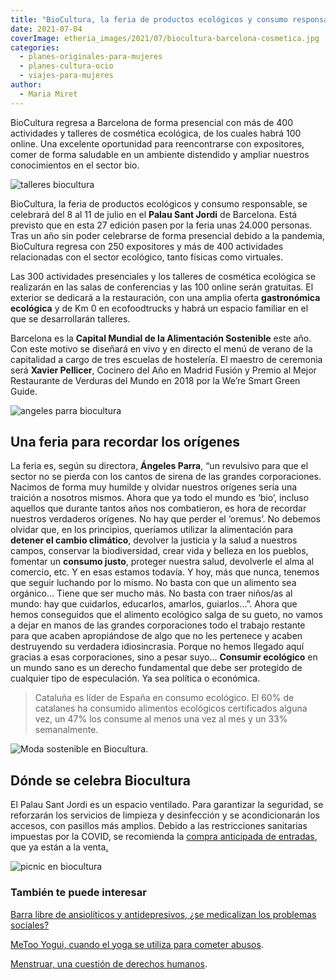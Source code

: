 ```yaml
---
title: "BioCultura, la feria de productos ecológicos y consumo responsable, vuelve a Barcelona"
date: 2021-07-04
coverImage: etheria_images/2021/07/biocultura-barcelona-cosmetica.jpg
categories: 
  - planes-originales-para-mujeres
  - planes-cultura-ocio
  - viajes-para-mujeres
author: 
  - Maria Miret
---
```


BioCultura regresa a Barcelona de forma presencial con más de 400 actividades y talleres de cosmética ecológica, de los cuales habrá 100 online. Una excelente oportunidad para reencontrarse con expositores, comer de forma saludable en un ambiente distendido y ampliar nuestros conocimientos en el sector bio. 

![talleres biocultura](etheria_images/2021/07/biocultura-barcelona-demostracion.jpg "Demostración en Biocultura.")

BioCultura, la feria de productos ecológicos y consumo responsable, se celebrará del 8 
al 11 de julio en el **Palau Sant Jordi** de Barcelona. Está previsto que en esta 27 
edición pasen por la feria unas 24.000 personas. Tras un año sin poder celebrarse de 
forma presencial debido a la pandemia, BioCultura regresa con 250 expositores y más de 
400 actividades relacionadas con el sector ecológico, tanto físicas como virtuales. 

Las 300 actividades presenciales y los talleres de cosmética ecológica se realizarán en 
las salas de conferencias y las 100 online serán gratuitas. El exterior se dedicará a la 
restauración, con una amplia oferta **gastronómica ecológica** y de Km 0 en 
ecofoodtrucks y habrá un espacio familiar en el que se desarrollarán talleres. 

Barcelona es la **Capital Mundial de la Alimentación Sostenible** este año. Con este 
motivo se diseñará en vivo y en directo el menú de verano de la capitalidad a cargo de 
tres escuelas de hostelería. El maestro de ceremonia será **Xavier Pellicer**, Cocinero 
del Año en Madrid Fusión y Premio al Mejor Restaurante de Verduras del Mundo en 2018 por 
la We’re Smart Green Guide. 

![angeles parra biocultura](etheria_images/2021/07/angelesparra-biocultura.jpg "Ángeles Parra, directora de Biocultura.")

## Una feria para recordar los orígenes

La feria es, según su directora, **Ángeles Parra**, “un revulsivo para que el sector no 
se pierda con los cantos de sirena de las grandes corporaciones. Nacimos de forma muy 
humilde y olvidar nuestros orígenes sería una traición a nosotros mismos. Ahora que ya 
todo el mundo es ‘bio’, incluso aquellos que durante tantos años nos combatieron, es 
hora de recordar nuestros verdaderos orígenes. No hay que perder el ‘oremus’. No debemos 
olvidar que, en los principios, queríamos utilizar la alimentación para **detener el 
cambio climático**, devolver la justicia y la salud a nuestros campos, conservar la 
biodiversidad, crear vida y belleza en los pueblos, fomentar un **consumo justo**, 
proteger nuestra salud, devolverle el alma al comercio, etc. Y en esas estamos todavía. 
Y hoy, más que nunca, tenemos que seguir luchando por lo mismo. No basta con que un 
alimento sea orgánico… Tiene que ser mucho más. No basta con traer niños/as al mundo: 
hay que cuidarlos, educarlos, amarlos, guiarlos…”. Ahora que hemos conseguidos que el 
alimento ecológico salga de su gueto, no vamos a dejar en manos de las grandes 
corporaciones todo el trabajo restante para que acaben apropiándose de algo que no les 
pertenece y acaben destruyendo su verdadera idiosincrasia. Porque no hemos llegado aquí 
gracias a esas corporaciones, sino a pesar suyo... **Consumir ecológico** en un mundo 
sano es un derecho fundamental que debe ser protegido de cualquier tipo de especulación. 
Ya sea política o económica. 

> Cataluña es líder de España en consumo ecológico. El 60% de catalanes ha consumido 
> alimentos ecológicos certificados alguna vez, un 47% los consume al menos una vez al mes 
> y un 33% semanalmente. 

![Moda sostenible en Biocultura.](etheria_images/2021/07/biocultura-compra-moda.jpg "Moda sostenible en Biocultura.")

## Dónde se celebra Biocultura

El Palau Sant Jordi es un espacio ventilado. Para garantizar la seguridad, se reforzarán 
los servicios de limpieza y desinfección y se acondicionarán los accesos, con pasillos 
más amplios. Debido a las restricciones sanitarias impuestas por la COVID, se recomienda 
la [compra anticipada de 
entradas](https://entradas.biocultura.org/bioculturabarcelona2021), que ya están a la 
venta[.](https://entradas.biocultura.org/bioculturabarcelona2021) 

![picnic en biocultura](etheria_images/2021/07/biocultura-picnic.jpg "Zona de picnic en Biocultura.")

### También te puede interesar

[Barra libre de ansiolíticos y antidepresivos, ¿se medicalizan los problemas 
sociales?](https://etheriamagazine.com/2021/04/14/ansioliticos-y-antidepresivos-no-resuelven-los-problemas/) 

[MeToo Yogui, cuando el yoga se utiliza para cometer 
abusos](https://etheriamagazine.com/2021/06/18/metoo-yogui-denuncias-del-abuso-en-yoga/). 

[Menstruar, una cuestión de derechos 
humanos](https://etheriamagazine.com/2021/05/13/menstruacion-tabu-estigma-para-ninas-mundo/).
